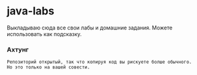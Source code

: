 # java-labs

Выкладываю сюда все свои лабы и домашние задания.
Можете использовать как подсказку.


### Ахтунг
```
Репозиторий открытый, так что копируя код вы рискуете болше обычного.
Но это только на вашей совести. 
```

